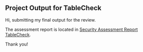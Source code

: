 ## Project Output for TableCheck

Hi, submitting my final output for the review.

The assessment report is located in [Security Assessment Report TableCheck](./SecurityAssessmentReport.pdf).

Thank you!
